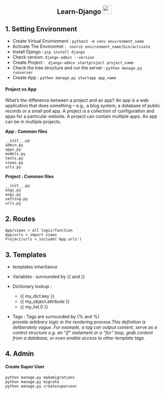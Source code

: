 <p align="center">
  <h2 align="center"> Learn-Django <img src="https://media.giphy.com/media/hvRJCLFzcasrR4ia7z/giphy.gif" width="28"></h2> 
</p>


## 1. Setting Environment
- Create Virtual Environment : ```python3 -m venv environment_name```
- Activate The Environmet : ``` source environment_name/bin/activate```
- Install Django : ```pip install django```
- Check version: ```django-admin --version ```
- Create Project : ``` django-admin startproject project_name```
- Check the tree structure and run the server : ```python manage.py runserver```
- Create App : ```python manage.py startapp app_name```
#### Project vs App
What’s the difference between a project and an app? An app is a web application that does something – e.g., a blog system, a database of public records or a small poll app. A project is a collection of configuration and apps for a particular website. A project can contain multiple apps. An app can be in multiple projects.

**App : Common files**
``` 
__init__.py
admin.py
apps.py
models.py
tests.py
views.py
urls.py
```
**Project : Common files**
``` 
__init__.py
asgi.py
wsgi.py
setting.py
urls.py
```
## 2. Routes
```
App/views > all logic/function
App/urls < import views
Project/urls < include('App.urls')
```
## 3. Templates
- templates inheritance
- Variables : surrounded by {{ and }} 
- Dictionary lookup : 
    - {{ my_dict.key }}
    - {{ my_object.attribute }}
    - {{ my_list.0 }}
    
- Tags : Tags are surrounded by {% and %} \
    *provide arbitrary logic in the rendering process.This definition is deliberately vague. For example, a tag can output content, serve as a control structure e.g. an “if” statement or a “for” loop, grab content from a database, or even enable access to other template tags.*
    
## 4. Admin
#### Create Super User 
```
python manage.py makemigrations
python manage.py migrate
python manage.py createsuperuser
```
